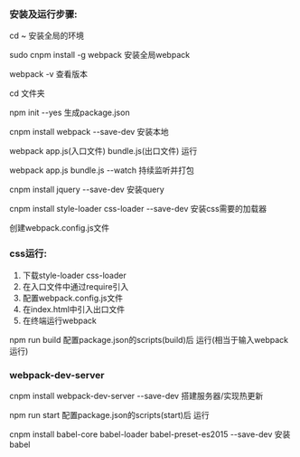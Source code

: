 ### 安装及运行步骤:

cd ~								安装全局的环境

sudo cnpm install -g webpack		安装全局webpack

webpack  -v							查看版本

cd 文件夹

npm init --yes						生成package.json

cnpm install webpack --save-dev		安装本地


webpack app.js(入口文件) bundle.js(出口文件)	    运行

webpack app.js bundle.js --watch         		持续监听并打包

cnpm install jquery --save-dev					安装query

cnpm install style-loader css-loader --save-dev 安装css需要的加载器  

创建webpack.config.js文件 

### css运行:
1. 下载style-loader css-loader
2. 在入口文件中通过require引入
3. 配置webpack.config.js文件
4. 在index.html中引入出口文件
5. 在终端运行webpack

npm run build						配置package.json的scripts(build)后 运行(相当于输入webpack运行)

### webpack-dev-server

cnpm install webpack-dev-server --save-dev  	搭建服务器/实现热更新

npm run start						配置package.json的scripts(start)后 运行

cnpm install babel-core babel-loader babel-preset-es2015 --save-dev   安装babel
